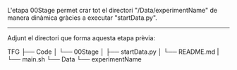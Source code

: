 L'etapa 00Stage permet crar tot el directori "/Data/experimentName" de manera dinàmica gràcies a executar "startData.py".

*****************************************************************************************************************************************************************************************

Adjunt el directori que forma aquesta etapa prèvia:

TFG
├── Code
│   └── 00Stage
│       ├── startData.py
│       └── README.md
|   └── main.sh
└── Data
    └── experimentName


